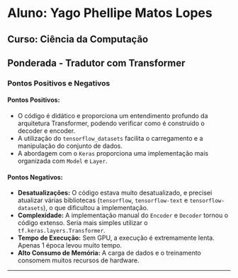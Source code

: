 # Aluno: Yago Phellipe Matos Lopes
## Curso: Ciência da Computação

## Ponderada - Tradutor com Transformer

### Pontos Positivos e Negativos

#### **Pontos Positivos:**
- O código é didático e proporciona um entendimento profundo da arquitetura Transformer, podendo verificar como é construido o decoder e encoder.
- A utilização do `tensorflow_datasets` facilita o carregamento e a manipulação do conjunto de dados.
- A abordagem com o `Keras` proporciona uma implementação mais organizada com `Model` e `Layer`.

#### **Pontos Negativos:**
- **Desatualizações:** O código estava muito desatualizado, e precisei atualizar várias bibliotecas (`tensorflow`, `tensorflow-text` e `tensorflow-datasets`), o que dificultou a implementação.
- **Complexidade:** A implementação manual do `Encoder` e `Decoder` tornou o código extenso. Seria mais simples utilizar o `tf.keras.layers.Transformer`.
- **Tempo de Execução:** Sem GPU, a execução é extremamente lenta. Apenas 1 época levou muito tempo.
- **Alto Consumo de Memória:** A carga de dados e o treinamento consomem muitos recursos de hardware.

---
